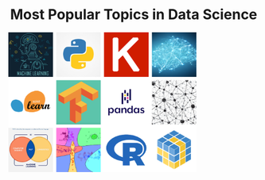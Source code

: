 <h1 align="center">Most Popular Topics in Data Science</h1>

<img align="center" src="Photos/FotoJet.jpg" width=75%>
